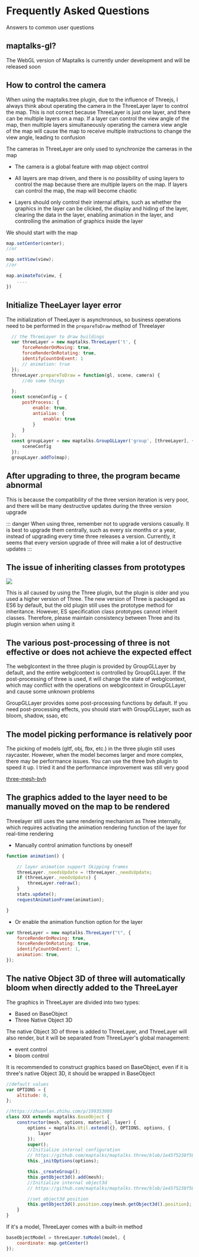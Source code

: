 # Frequently Asked Questions

Answers to common user questions

## maptalks-gl?

The WebGL version of Maptalks is currently under development and will be released soon

## How to control the camera

When using the maptalks.tree plugin, due to the influence of Threejs, I always think about operating the camera in the ThreeLayer layer to control the map. This is not correct because ThreeLayer is just one layer, and there can be multiple layers on a map. If a layer can control the view angle of the map, then multiple layers simultaneously operating the camera view angle of the map will cause the map to receive multiple instructions to change the view angle, leading to confusion

The cameras in ThreeLayer are only used to synchronize the cameras in the map

* The camera is a global feature with map object control

* All layers are map driven, and there is no possibility of using layers to control the map because there are multiple layers on the map. If layers can control the map, the map will become chaotic

* Layers should only control their internal affairs, such as whether the graphics in the layer can be clicked, the display and hiding of the layer, clearing the data in the layer, enabling animation in the layer, and controlling the animation of graphics inside the layer

We should start with the map

```js
map.setCenter(center);
//or

map.setView(view);
//or

map.animateTo(view, {
    ....
})
```

## Initialize TheeLayer layer error

The initialization of TheeLayer is asynchronous, so business operations need to be performed in the `prepareToDraw` method of Threelayer

```js
  // the ThreeLayer to draw buildings
  var threeLayer = new maptalks.ThreeLayer('t', {
      forceRenderOnMoving: true,
      forceRenderOnRotating: true,
      identifyCountOnEvent: 1
      // animation: true
  });
  threeLayer.prepareToDraw = function(gl, scene, camera) {
      //do some things

  };
  const sceneConfig = {
      postProcess: {
          enable: true,
          antialias: {
              enable: true
          }
      }
  };
  const groupLayer = new maptalks.GroupGLLayer('group', [threeLayer], {
      sceneConfig
  });
  groupLayer.addTo(map);
```

## After upgrading to three, the program became abnormal

This is because the compatibility of the three version iteration is very poor, and there will be many destructive updates during the three version upgrade

::: danger
When using three, remember not to upgrade versions casually. It is best to upgrade them centrally, such as every six months or a year, instead of upgrading every time three releases a version. Currently, it seems that every version upgrade of three will make a lot of destructive updates
:::

## The issue of inheriting classes from prototypes

![](/4.png)

This is all caused by using the Three plugin, but the plugin is older and you used a higher version of Three. The new version of Three is packaged as ES6 by default, but the old plugin still uses the prototype method for inheritance. However, ES specification class prototypes cannot inherit classes. Therefore, please maintain consistency between Three and its plugin version when using it

## The various post-processing of three is not effective or does not achieve the expected effect

The webglcontext in the three plugin is provided by GroupGLLayer by default, and the entire webglcontext is controlled by GroupGLLayer. If the post-processing of three is used, it will change the state of webglcontext, which may conflict with the operations on webglcontext in GroupGLLayer and cause some unknown problems

GroupGLLayer provides some post-processing functions by default. If you need post-processing effects, you should start with GroupGLLayer, such as bloom, shadow, ssao, etc

## The model picking performance is relatively poor

The picking of models (gltf, obj, fbx, etc.) in the three plugin still uses raycaster. However, when the model becomes larger and more complex, there may be performance issues. You can use the three bvh plugin to speed it up. I tried it and the performance improvement was still very good

[three-mesh-bvh](https://github.com/gkjohnson/three-mesh-bvh)

## The graphics added to the layer need to be manually moved on the map to be rendered

Threelayer still uses the same rendering mechanism as Three internally, which requires activating the animation rendering function of the layer for real-time rendering

* Manually control animation functions by oneself

```js
function animation() {

    // layer animation support Skipping frames
    threeLayer._needsUpdate = !threeLayer._needsUpdate;
    if (threeLayer._needsUpdate) {
        threeLayer.redraw();
    }
    stats.update();
    requestAnimationFrame(animation);

}
```

* Or enable the animation function option for the layer 

```js
var threeLayer = new maptalks.ThreeLayer("t", {
    forceRenderOnMoving: true,
    forceRenderOnRotating: true,
    identifyCountOnEvent: 1,
    animation: true,
});
```

## The native Object 3D of three will automatically bloom when directly added to the ThreeLayer

The graphics in ThreeLayer are divided into two types:

* Based on BaseObject
* Three Native Object 3D

The native Object 3D of three is added to ThreeLayer, and ThreeLayer will also render, but it will be separated from ThreeLayer's global management:

* event control
* bloom control

It is recommended to construct graphics based on BaseObject, even if it is three's native Object 3D, it should be wrapped in BaseObject

```js
//default values
var OPTIONS = {
    altitude: 0,
};

//https://zhuanlan.zhihu.com/p/199353080
class XXX extends maptalks.BaseObject {
    constructor(mesh, options, material, layer) {
        options = maptalks.Util.extend({}, OPTIONS, options, {
            layer
        });
        super();
        //Initialize internal configuration
        // https://github.com/maptalks/maptalks.three/blob/1e45f5238f500225ada1deb09b8bab18c1b52cf2/src/BaseObject.js#L135
        this._initOptions(options);

        this._createGroup();
        this.getObject3d().add(mesh);
        //Initialize internal object3d
        // https://github.com/maptalks/maptalks.three/blob/1e45f5238f500225ada1deb09b8bab18c1b52cf2/src/BaseObject.js#L140

        //set object3d position
        this.getObject3d().position.copy(mesh.getObject3d().position);
    }
}
```

If it's a model, ThreeLayer comes with a built-in method

```js
baseObjectModel = threeLayer.toModel(model, {
    coordinate: map.getCenter()
});
```
